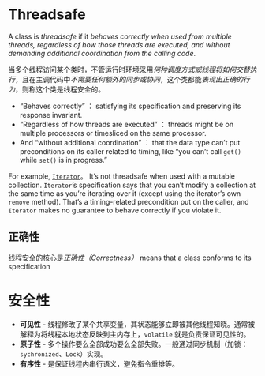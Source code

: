 # Threadsafe

A class  is _threadsafe_ if it *behaves correctly when used from multiple threads, regardless of how those threads are executed, and without demanding additional coordination from the calling code*.

当多个线程访问某个类时，不管运行时环境采用*何种调度方式或线程将如何交替执行*，且在主调代码中*不需要任何额外的同步或协同*，这个类都能*表现出正确的行为*，则称这个类是线程安全的。

-  “Behaves correctly” ： satisfying its specification and preserving its response invariant.
-   “Regardless of how threads are executed” ： threads might be on multiple processors or timesliced on the same processor.
-   And “without additional coordination” ： that the data type can’t put preconditions on its caller related to timing, like “you can’t call `get()` while `set()` is in progress.”

For example,  [`Iterator`](http://docs.oracle.com/en/java/javase/15/docs/api/java.base/java/util/Iterator.html)。
It’s not threadsafe when used with a mutable collection. `Iterator`’s specification says that you can’t modify a collection at the same time as you’re iterating over it (except using the iterator’s own `remove` method). That’s a timing-related precondition put on the caller, and `Iterator` makes no guarantee to behave correctly if you violate it.

## 正确性
线程安全的核心是*正确性（Correctness）* means that a class conforms to its specification


# 安全性

-   **可见性** - 线程修改了某个共享变量，其状态能够立即被其他线程知晓。通常被解释为将线程本地状态反映到主内存上，`volatile` 就是负责保证可见性的。
-   **原子性** - 多个操作要么全部成功要么全部失败。一般通过同步机制（加锁：`sychronized`、`Lock`）实现。
-   **有序性** - 是保证线程内串行语义，避免指令重排等。

